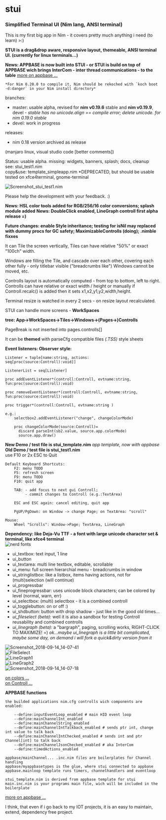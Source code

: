 # stui
### Simplified Terminal UI (Nim lang, ANSI terminal) 

This is my first big app in Nim - it covers pretty much anything i need (to learn) >:)

**STUI is a drag&drop aware, responsive layout, themeable, ANSI terminal UI. (currently for linux terminals...)**  
  
**News: APPBASE is now built into STUI - or STUI is build on top of APPBASE wich brings InterCom - inter thread communications - to the table**  [more on appbase ...](doc/appbase.md)
  
    *For Nim 0.20.0 to compile it, Nim should be rekoched with `koch boot -d:danger` in your Nim install directory*  
  
branches:
* master: usable alpha, revised for **nim v0.19.6** stable and **nim v0.19.9**, devel - *stable has no unicode.align == compile error; delete unicode. for nim 0.19.0 stable*  
* devel: work in progress
  
releases:
* nim 0.18 version archived as release

(manjaro linux, visual studio code [better comments])  
  

Status: usable alpha. missing: widgets, banners, splash; docs, cleanup  
  see: stui_test1.nim  
  copy&use: template_simpleapp.nim  *DEPRECATED, but should be usable
  tested on xfce4terminal, gnome-terminal  

![Screenshot_stui_test1.nim](doc/Screenshot_2018-10-03_15-23-40.png)

Please help the development with your feedback. :)  


**News: HSL color tools added for RGB/256/16 color conversions; splash module added**
**News: DoubleClick enabled, LineGraph controll first alpha release =)**

**Future changes: enable Style inheritance; testing for isNil may replaced with dummy procs for GC safety; MaximizableControlls (doing); .nimble fixxes**


It can Tile the screen vertically, 
Tiles can have relative "50%" or exact "100ch" width.

Windows are filling the Tile, and cascade over each other, 
covering each other fully - only titlebar visible ("breadcrumbs like")
Windows cannot be moved, etc.

Controlls layout is automatically computed - from top to bottom, left to right.
Controlls can have relative or exact width / height
or manually if Controll.recalc() is added then it sets x1,x2,y1,y2,width,height.

Terminal resize is watched in every 2 secs - on resize layout recalculated.

STUI can handle more screens - **WorkSpaces**  

  **tree: App->WorkSpaces->Tiles->Windows->(Pages->)Controlls**  

  PageBreak is not inserted into pages.controlls[]  


It can be **themed** with parseCfg compatible files *(.TSS)* style sheets


**Event listeners: Observer style:**  

    Listener = tuple[name:string, actions: seq[proc(source:Controll):void]]

    ListenerList = seq[Listener]

    proc addEventListener*(controll:Controll, evtname:string, fun:proc(source:Controll):void)

    proc removeEventListener*(controll:Controll, evtname:string, fun:proc(source:Controll):void)

    proc trigger*(controll:Controll, evtname:string )

    e.g.:
        selectbox2.addEventListener("change", changeColorMode)

        proc changeColorMode(source:Controll)=
          discard parseInt(sb2.value, source.app.colorMode)
          source.app.draw()


**New Demo / test file is stui_template.nim** *app template, now with appbase*  
**Old Demo / test file is stui_test1.nim**  
use F10 or 2x ESC to Quit

    Default Keyboard Shortcuts:
        F2: menu TODO
        F5: refresh screen
        F9: menu TODO
        F10: quit app

        TAB: - add focus to next gui Controll; 
             - commit changes to Controll (e.g.:TextArea)

        ESC and ESC again: cancel editing, quit app

        PgUP/PgDown: on Window -> change Page; on TextArea: "scroll"

    Mouse:
        Wheel "Scrolls": Window->Page; TextArea, LineGraph


**Dependency: like Deja-Vu TTF - a font with large unicode character set & terminal, like xfce4 terminal**  
![nerd fonts](https://github.com/ryanoasis/nerd-fonts/wiki)  


* ui_textbox: text input, 1 line 
* ui_button  
* ui_textarea: multi line textbox, editable, scrollable
* ui_menu: full screen hierarchial menu - breadcrumbs in window
* ui_stringlistbox: like a listbox, items having actions, not for (multi)selection (will continue)
* ui_progressbar
* ui_fineprogressbar: uses unicode block characters; can be colored by level (normal, warn, err)
* ui_selectbox: (multi) selectbox - it is a combined controll
* ui_togglebutton: on or off :)
* ui_shdbutton: button with drop shadow - just like in the good old times...
* _ui_fileselect (beta): <NEW><DEVEL>_ well it is also a sandbox for testing Controll reusability and combined controlls
* _ui_linegraph (beta):_ a "bargraph", paging, scrolling works, RIGHT-CLICK TO MAXIMIZE! =) 
*ok...maybe ui_linegraph is a little bit complicated, maybe some day, on demand i will fork a quick&dirty version from it*

![Screenshot_2018-09-14_14-07-41](doc/Screenshot_2018-09-14_14-07-41.png)  
![FileSelect](doc/FileSelect_Screenshot_2018-10-20_13-35-40.png)  
![LineGraph1](doc/LineGraph1.png)  
![LineGraph2](doc/LineGraph2.png)  
![Screenshot_2018-09-14_14-07-18](doc/Screenshot_2018-09-14_14-07-18.png)  


[on colors ...](doc/Colors.md)  
[on Controll ...](doc/Controlls.md)  


**APPBASE functions**

    the builded applications nim.cfg controlls wich components are enabled:

        --define:inputEventLoop_enabled # main HID event loop
        --define:mainChannelInt_enabled 
        --define:mainChannelString_enabled
        --define:mainChannelIntTalkback_enabled # sends ptr int, change int value to talk back
        --define:mainChannelIntChecked_enabled # sends int and ptr Channel[int] to talk back
        --define:mainChannelJsonChecked_enabled # aka InterCom
        --define:timedActions_enabled

    appbase/mainChannel... .inc.nim files are boilerplates for Channel handling
    appbase/myappbasetypes is the glue, where stui connected to appbase
    appbase.mainloop template runs timers, channelhandlers and eventloop
    
    stui_template.nim is derived from appbase template for stui
    main.inc.nim is your programs main file, wich will be included in the boilerplate

[more on appbase ...](doc/appbase.md)



I think, that even if i go back to my IOT projects, 
it is an easy to maintain, extend, dependency free project.




